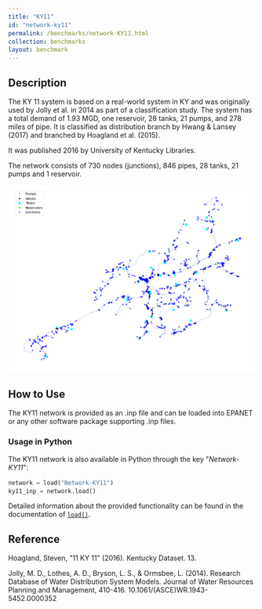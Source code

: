 ```yaml
---
title: "KY11"
id: "network-ky11"
permalink: /benchmarks/network-KY11.html
collection: benchmarks
layout: benchmark
---
```



## Description

The KY 11 system is based on a real-world system in KY and was originally used by Jolly et al. in 2014 as part of a
classification study. The system has a total demand of 1.93 MGD, one reservoir, 28 tanks, 21 pumps, and 278 miles of
pipe. It is classified as distribution branch by Hwang & Lansey (2017) and branched by Hoagland et al. (2015).

It was published 2016 by University of Kentucky Libraries.

The network consists of 730 nodes (junctions), 846 pipes, 28 tanks, 21 pumps and 1 reservoir.

<img src="../static/benchmarks/network-ky11/ky11_plot.png"/>

## How to Use

The KY11 network is provided as an .inp file and can be loaded into EPANET or any other software package
supporting .inp files.

### Usage in Python

The KY11 network is also available in Python through the key "*Network-KY11*":
```python
network = load("Network-KY11")
ky11_inp = network.load()
```

Detailed information about the provided functionality can be found in the documentation of
[`load()`](https://water-benchmark-hub.readthedocs.io/en/stable/water_benchmark_hub.networks.html#water_benchmark_hub.networks.networks.KY11.load).


## Reference

Hoagland, Steven, "11 KY 11" (2016). Kentucky Dataset. 13.
[<i class="bi bi-link"></i>](https://uknowledge.uky.edu/wdst/13)

Jolly, M. D., Lothes, A. D., Bryson, L. S., & Ormsbee, L. (2014). Research Database of Water Distribution System Models.
Journal of Water Resources Planning and Management, 410-416. 10.1061/(ASCE)WR.1943-5452.0000352
[<i class="bi bi-link"></i>](https://doi.org/10.1061/(ASCE)WR.1943-5452.0000352)
